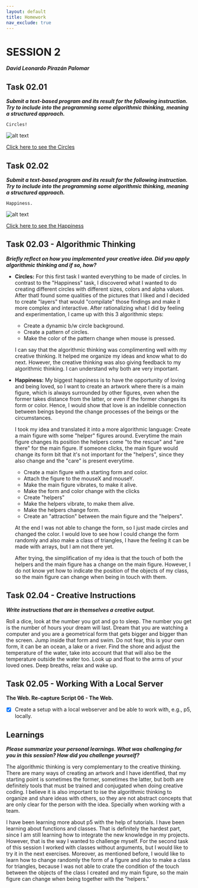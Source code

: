 ```yaml
---
layout: default
title: Homework
nav_exclude: true
---
```


# SESSION 2
_**David Leonardo Pirazán Palomar**_

## Task 02.01
**_Submit a text-based program and its result for the following instruction. Try to include into the programming some algorithmic thinking, meaning a structured approach._**

    Circles!

![alt text](https://github.com/ctechfilmuniversity/lecture_ws2425_creative_coding_1/blob/bc301ace785072759c2e21cb2f7711e859208d65/docs/04_submissions/PIraz%C3%A1n%20Palomar/02/img/Circles_pic.png)

[Click here to see the Circles](https://editor.p5js.org/dlpp/full/rdPRKW3CG)

## Task 02.02
**_Submit a text-based program and its result for the following instruction. Try to include into the programming some algorithmic thinking, meaning a structured approach._**

    Happiness.

![alt text](https://github.com/ctechfilmuniversity/lecture_ws2425_creative_coding_1/blob/8c9117249f8169667ca28c5381b44c3f05311197/docs/04_submissions/PIraz%C3%A1n%20Palomar/02/img/Happiness.png)

[Click here to see the Happiness](https://editor.p5js.org/dlpp/full/rp8Jp6fvD)

## Task 02.03 - Algorithmic Thinking
_**Briefly reflect on how you implemented your creative idea. Did you apply algorithmic thinking and if so, how?**_
- **Circles:**  For this first task I wanted everything to be made of circles. In contrast to the "Happiness" task, I discovered what I wanted to do creating different circles with different sizes, colors and alpha values. After thatI found some qualities of the pictures that I liked and I decided to create "layers" that would "compilate" those findings and make it more complex and interactive. After rationalizing what I did by feeling and experimentation, I came up with this 3 algorithmic steps:
    - Create a dynamic b/w circle background. 
    - Create a pattern of circles. 
    - Make the color of the pattern change when mouse is pressed. 

    I can say that the algorithmic thinking was complimenting well with my creative thinking. It helped me organize my ideas and know what to do next. However, the creative thinking was also giving feedback to my algorithmic thinking. I can understand why both are very important. 

    

- **Happiness:**  My biggest happiness is to have the opportunity of loving and being loved, so I want to create an artwork where there is a main figure, which is always surrounded by other figures, even when the former takes distance from the latter, or even if the former changes its form or color. Hence, I would show that love is an indelible connection between beings beyond the change processes of the beings or the circumstances.  
 
    I took my idea and translated it into a more algorithmic language: Create a main figure with some "helper" figures around. Everytime the main figure changes its position the helpers come "to the rescue" and "are there" for the main figure. If someone clicks, the main figure would change its form bit that it's not important for the "helpers", since they also change and the "care" is present everytime. 

    - Create a main figure with a starting form and color. 
    - Attach the figure to the mouseX and mouseY.
    - Make the main figure vibrates, to make it alive.
    - Make the form and color change with the clicks
    - Create "helpers"
    - Make the helpers vibrate, to make them alive. 
    - Make the helpers change form.
    - Create an "attraction" between the main figure and the "helpers".

    At the end I was not able to change the form, so I just made circles and changed the color. I would love to see how I could change the form randomly and also make a class of triangles, I have the feeling it can be made with arrays, but I am not there yet. 
    
    After trying, the simplification of my idea is that the touch of both the helpers and the main figure has a change on the main figure. However, I do not know yet how to indicate the position of the objects of my class, so the main figure can change when being in touch with them. 


## Task 02.04 - Creative Instructions
_**Write instructions that are in themselves a creative output.**_

Roll a dice, look at the number you got and go to sleep. The number you get is the number of hours your dream will last. Dream that you are watching a computer and you are a geometrical form that gets bigger and bigger than the screen. Jump inside that form and swim. Do not fear, this is your own form, it can be an ocean, a lake or a river. Find the shore and adjust the temperature of the water, take into account that that will also be the temperature outside the water too. Look up and float to the arms of your loved ones. Deep breaths, relax and wake up. 




## Task 02.05 - Working With a Local Server
**The Web. Re-capture Script 06 - The Web.**

- [x] Create a setup with a local webserver and be able to work with, e.g., p5, locally.





## Learnings
_**Please summarize your personal learnings. What was challenging for you in this session? How did you challenge yourself?**_

The algorithmic thinking is very complementary to the creative thinking. There are many ways of creating an artwork and I have identified, that my starting point is sometimes the former, sometimes the latter, but both are definitely tools that must be trained and conjugated when doing creative coding. I believe it is also important to ise the algorithmic thinking to organize and share ideas with others, so they are not abstract concepts that are only clear for the person with the idea. Specially when working with a team. 

I have been learning more about p5 with the help of tutorials. I have been learning about functions and classes. That is definitely the hardest part, since I am still learning how to integrate the new knowledge in my projects. However, that is the way I wanted to challenge myself. For the second task of this session I worked with classes without arguments, but I would like to try it in the next exercises. Moreover, as mentioned before, I would like to learn how to change randomly the form of a figure and also to make a class for triangles, because I was not able to crate the condition of the touch between the objects of the class I created and my main figure, so the main figure can change when being together with the "helpers."
